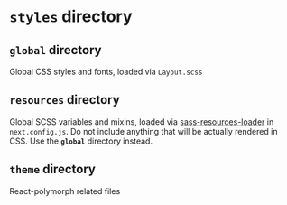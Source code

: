 # `styles` directory

## `global` directory
Global CSS styles and fonts, loaded via `Layout.scss`

## `resources` directory
Global SCSS variables and mixins, loaded via [sass-resources-loader](https://github.com/shakacode/sass-resources-loader) in `next.config.js`. Do not include anything that will be actually rendered in CSS. Use the **`global`** directory instead.

## `theme` directory
React-polymorph related files
